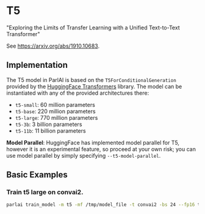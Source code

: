 # T5

"Exploring the Limits of Transfer Learning with a Unified Text-to-Text Transformer"

See https://arxiv.org/abs/1910.10683.


## Implementation

The T5 model in ParlAI is based on the `T5ForConditionalGeneration` provided by the [HuggingFace Transformers](https://github.com/huggingface/transformers) library. The model can be instantiated with any of the provided architectures there:

- `t5-small`: 60 million parameters
- `t5-base`: 220 million parameters
- `t5-large`: 770 million parameters
- `t5-3b`: 3 billion parameters
- `t5-11b`: 11 billion parameters

**Model Parallel**: HuggingFace has implemented model parallel for T5, however it is an experimental feature, so proceed at your own risk; you can use model parallel by simply specifying `--t5-model-parallel`.

## Basic Examples

### Train t5 large on convai2.
```bash
parlai train_model -m t5 -mf /tmp/model_file -t convai2 -bs 24 --fp16 true -eps 1 -lr 1e-5 --optimizer adam --t5-model-arch t5-large
```
